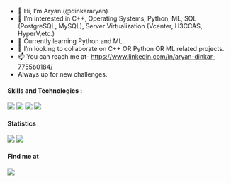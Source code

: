 - 👋 Hi, I’m Aryan (@dinkararyan)
- 👀 I’m interested in C++, Operating Systems, Python, ML, SQL (PostgreSQL, MySQL), Server Virtualization (Vcenter, H3CCAS, HyperV,etc.)
- 🌱 Currently learning Python and ML.
- 💞️ I’m looking to collaborate on C++ OR Python OR ML related projects.
- 📫 You can reach me at- https://www.linkedin.com/in/aryan-dinkar-7755b0184/
- Always up for new challenges.

#### Skills and Technologies :
<p align="left">
<img src="https://img.shields.io/badge/C-00599C?style=for-the-badge&logo=c&logoColor=white">
<img src="https://img.shields.io/badge/C%2B%2B-00599C?style=for-the-badge&logo=c%2B%2B&logoColor=white">
<img src="https://img.shields.io/badge/-Python-blue">
<img src="https://img.shields.io/badge/-PostgreSQL-green">
</p>

#### Statistics
<img src = "https://github-readme-stats.vercel.app/api?username=dinkararyan">
<img src = "https://github-readme-stats.vercel.app/api/top-langs/?username=dinkararyan&layout=compact">

#### Find me at 
<p align="left">
<a href="https://www.linkedin.com/in/aryan-dinkar-7755b0184/" target="blank"><img src="https://img.shields.io/badge/LinkedIn-0077B5?style=for-the-badge&logo=linkedin&logoColor=white" /></a>
</p>

<!---
dinkararyan/dinkararyan is a ✨ special ✨ repository because its `README.md` (this file) appears on your GitHub profile.
You can click the Preview link to take a look at your changes.
--->
